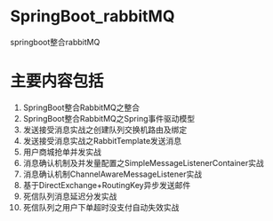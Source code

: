 # SpringBoot_rabbitMQ
springboot整合rabbitMQ

# 主要内容包括

1. SpringBoot整合RabbitMQ之整合
2. SpringBoot整合RabbitMQ之Spring事件驱动模型
3. 发送接受消息实战之创建队列交换机路由及绑定
4. 发送接受消息实战之RabbitTemplate发送消息
5. 用户商城抢单并发实战
6. 消息确认机制及并发量配置之SimpleMessageListenerContainer实战
7. 消息确认机制ChannelAwareMessageListener实战
8. 基于DirectExchange+RoutingKey异步发送邮件
9. 死信队列消息延迟分发实战
10. 死信队列之用户下单超时没支付自动失效实战

